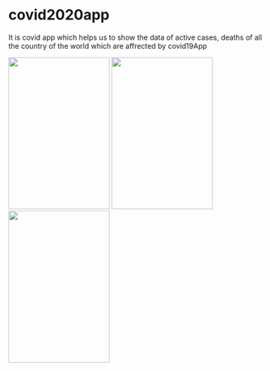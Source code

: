 # covid2020app
It is covid app which helps us to show the data of active cases, deaths of all the country of the world which are affrected by covid19App

<img src="https://user-images.githubusercontent.com/49392229/99771571-77e7bd80-2b31-11eb-87b7-ae9d1a973d28.png" width="200" height="300">

<img src="https://user-images.githubusercontent.com/49392229/99771573-79b18100-2b31-11eb-886a-dfd22bfb9d36.png" width="200" height="300">

<img src="https://user-images.githubusercontent.com/49392229/99771575-7a4a1780-2b31-11eb-80ac-3596dbbd0568.png" width="200" height="300">









